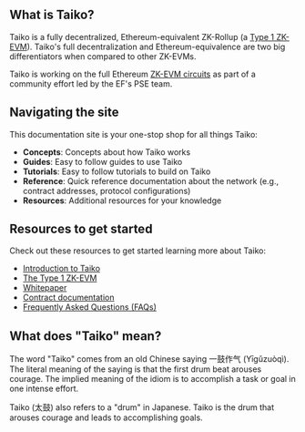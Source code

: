 ## What is Taiko?

Taiko is a fully decentralized, Ethereum-equivalent ZK-Rollup (a [Type 1 ZK-EVM](https://mirror.xyz/labs.taiko.eth/w7NSKDeKfJoEy0p89I9feixKfdK-20JgWF9HZzxfeBo)). Taiko's full decentralization and Ethereum-equivalence are two big differentiators when compared to other ZK-EVMs.

Taiko is working on the full Ethereum [ZK-EVM circuits](https://github.com/privacy-scaling-explorations/zkevm-circuits) as part of a community effort led by the EF's PSE team.

## Navigating the site

This documentation site is your one-stop shop for all things Taiko:

- **Concepts**: Concepts about how Taiko works
- **Guides**: Easy to follow guides to use Taiko
- **Tutorials**: Easy to follow tutorials to build on Taiko
- **Reference**: Quick reference documentation about the network (e.g., contract addresses, protocol configurations)
- **Resources**: Additional resources for your knowledge

## Resources to get started

Check out these resources to get started learning more about Taiko:

- [Introduction to Taiko](https://mirror.xyz/labs.taiko.eth/oRy3ZZ_4-6IEQcuLCMMlxvdH6E-T3_H7UwYVzGDsgf4)
- [The Type 1 ZK-EVM](https://mirror.xyz/labs.taiko.eth/w7NSKDeKfJoEy0p89I9feixKfdK-20JgWF9HZzxfeBo)
- [Whitepaper](https://taikoxyz.github.io/taiko-mono/taiko-whitepaper.pdf)
- [Contract documentation](/docs/reference/contract-documentation/)
- [Frequently Asked Questions (FAQs)](/docs/resources/faqs/)

## What does "Taiko" mean?

The word "Taiko" comes from an old Chinese saying 一鼓作气 (Yīgǔzuòqì). The literal meaning of the saying is that the first drum beat arouses courage. The implied meaning of the idiom is to accomplish a task or goal in one intense effort.

Taiko (太鼓) also refers to a "drum" in Japanese. Taiko is the drum that arouses courage and leads to accomplishing goals.
